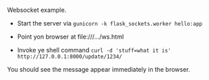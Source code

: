 Websocket example.

- Start the server via ``gunicorn -k flask_sockets.worker hello:app``

- Point yon browser at file:///.../ws.html

- Invoke ye shell command ``curl -d 'stuff=what it is' http://127.0.0.1:8000/update/1234/``

You should see the message appear immediately in the browser.
